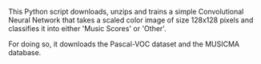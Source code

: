 This Python script downloads, unzips and trains a simple 
Convolutional Neural Network that takes a scaled color image of size 128x128 pixels
and classifies it into either 'Music Scores' or 'Other'.

For doing so, it downloads the Pascal-VOC dataset and the MUSICMA database.